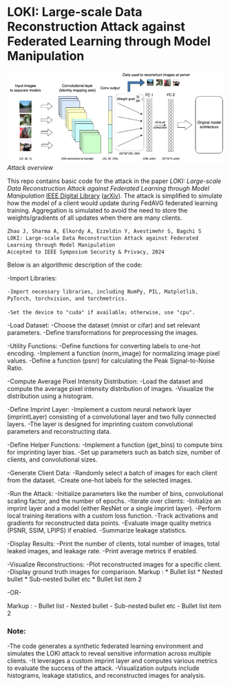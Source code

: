 # LOKI: Large-scale Data Reconstruction Attack against Federated Learning through Model Manipulation

![Overview](overview.png)
*Attack overview*

This repo contains basic code for the attack in the paper <em>LOKI: Large-scale Data Reconstruction Attack against Federated Learning through Model Manipulation</em> [IEEE Digital Library](https://www.computer.org/csdl/proceedings-article/sp/2024/313000a030/1RjEa6sC0I8)     ([arXiv](https://arxiv.org/abs/2303.12233)). The attack is simplified to simulate how the model of a client would update during FedAVG federated learning training. Aggregation is simulated to avoid the need to store the weights/gradients of all updates when there are many clients.

```
Zhao J, Sharma A, Elkordy A, Ezzeldin Y, Avestimehr S, Bagchi S
LOKI: Large-scale Data Reconstruction Attack against Federated Learning through Model Manipulation 
Accepted to IEEE Symposium Security & Privacy, 2024

```

Below is an algorithmic description of the code:

-Import Libraries:

    -Import necessary libraries, including NumPy, PIL, Matplotlib, PyTorch, torchvision, and torchmetrics.

    -Set the device to "cuda" if available; otherwise, use "cpu".

-Load Dataset:
  -Choose the dataset (mnist or cifar) and set relevant parameters.
  -Define transformations for preprocessing the images.

-Utility Functions:
  -Define functions for converting labels to one-hot encoding.
  -Implement a function (norm_image) for normalizing image pixel values.
  -Define a function (psnr) for calculating the Peak Signal-to-Noise Ratio.

-Compute Average Pixel Intensity Distribution:
  -Load the dataset and compute the average pixel intensity distribution of images.
  -Visualize the distribution using a histogram.

-Define Imprint Layer:
  -Implement a custom neural network layer (imprintLayer) consisting of a convolutional layer and two fully connected layers.
  -The layer is designed for imprinting custom convolutional parameters and reconstructing data.

-Define Helper Functions:
  -Implement a function (get_bins) to compute bins for imprinting layer bias.
  -Set up parameters such as batch size, number of clients, and convolutional sizes.

-Generate Client Data:
  -Randomly select a batch of images for each client from the dataset.
  -Create one-hot labels for the selected images.

-Run the Attack:
  -Initialize parameters like the number of bins, convolutional scaling factor, and the number of epochs.
  -Iterate over clients:
    -Initialize an imprint layer and a model (either ResNet or a single imprint layer).
    -Perform local training iterations with a custom loss function.
    -Track activations and gradients for reconstructed data points.
    -Evaluate image quality metrics (PSNR, SSIM, LPIPS) if enabled.
    -Summarize leakage statistics.

-Display Results:
  -Print the number of clients, total number of images, total leaked images, and leakage rate.
  -Print average metrics if enabled.

-Visualize Reconstructions:
  -Plot reconstructed images for a specific client.
  -Display ground truth images for comparison.
 Markup : * Bullet list
              * Nested bullet
                  * Sub-nested bullet etc
          * Bullet list item 2

-OR-

 Markup : - Bullet list
              - Nested bullet
                  - Sub-nested bullet etc
          - Bullet list item 2 

### Note:

-The code generates a synthetic federated learning environment and simulates the LOKI attack to reveal sensitive information across multiple clients.
-It leverages a custom imprint layer and computes various metrics to evaluate the success of the attack.
-Visualization outputs include histograms, leakage statistics, and reconstructed images for analysis.
